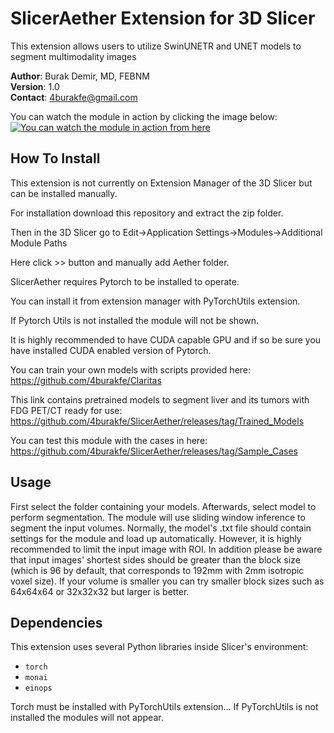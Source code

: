 # SlicerAether Extension for 3D Slicer
This extension allows users to utilize SwinUNETR and UNET models to segment multimodality images

**Author**: Burak Demir, MD, FEBNM  
**Version**: 1.0  
**Contact**: 4burakfe@gmail.com

You can watch the module in action by clicking the image below:
[![You can watch the module in action from here](https://img.youtube.com/vi/PFSEcLBYJf4/maxresdefault.jpg)](https://youtu.be/PFSEcLBYJf4)


## How To Install

This extension is not currently on Extension Manager of the 3D Slicer but can be installed manually.

For installation download this repository and extract the zip folder. 

Then in the 3D Slicer go to Edit->Application Settings->Modules->Additional Module Paths

Here click >> button and manually add Aether folder.

SlicerAether requires Pytorch to be installed to operate. 

You can install it from extension manager with PyTorchUtils extension.

If Pytorch Utils is not installed the module will not be shown.

It is highly recommended to have CUDA capable GPU and if so be sure you have installed CUDA enabled version of Pytorch.

You can train your own models with scripts provided here: [https://github.com/4burakfe/Claritas ](https://github.com/4burakfe/Claritas/tree/main/Segmentation%20Edition)

This link contains pretrained models to segment liver and its tumors with FDG PET/CT ready for use: https://github.com/4burakfe/SlicerAether/releases/tag/Trained_Models

You can test this module with the cases in here: https://github.com/4burakfe/SlicerAether/releases/tag/Sample_Cases

## Usage

First select the folder containing your models. Afterwards, select model to perform segmentation. The module will use sliding window inference to segment the input volumes. Normally, the model's .txt file should contain settings for the module and load up automatically. However, it is highly recommended to limit the input image with ROI. In addition please be aware that input images' shortest sides should be greater than the block size (which is 96 by default, that corresponds to 192mm with 2mm isotropic voxel size). If your volume is smaller you can try smaller block sizes such as 64x64x64 or 32x32x32 but larger is better.

## Dependencies

This extension uses several Python libraries inside Slicer's environment:
- `torch`
- `monai`
- `einops`

Torch must be installed with PyTorchUtils extension...
If PyTorchUtils is not installed the modules will not appear.
